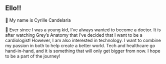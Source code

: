 ## Ello!!
🌝 My name is Cyrille Candelaria 

🔭 Ever since I was a young kid, I’ve always wanted to become a doctor. It is after watching Grey’s Anatomy that I’ve decided that I want to be a cardiologist! However, I am also interested in technology. I want to combine my passion in both to help create a better world. Tech and healthcare go hand-in-hand, and it is something that will only get bigger from now. I hope to be a part of the journey!

<!--
**Cyrilleeee/Cyrilleeee** is a ✨ _special_ ✨ repository because its `README.md` (this file) appears on your GitHub profile.

Here are some ideas to get you started:

- 🔭 Ever since I was a young kid, I’ve always wanted to become a doctor. It is after watching Grey’s Anatomy that I’ve decided that I want to be a cardiologist! However, I am also interested in technology. I want to combine my passion in both to help create a better world. Tech and healthcare go hand-in-hand, and it is something that will only get bigger from now. I hope to be a part of the journey! I’m currently working on ...
- 🌱 I’m currently learning ...
- 👯 I’m looking to collaborate on ...
- 🤔 I’m looking for help with ...
- 💬 Ask me about ...
- 📫 How to reach me: ...
- 😄 Pronouns: ...
- ⚡ Fun fact: ...
-->
